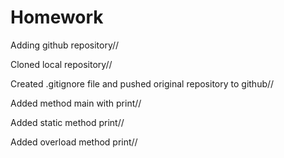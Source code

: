 # Homework

Adding github repository//

Cloned local repository//

Created .gitignore file and pushed original repository to github//

Added method main with print//

Added static method print//

Added overload method print//